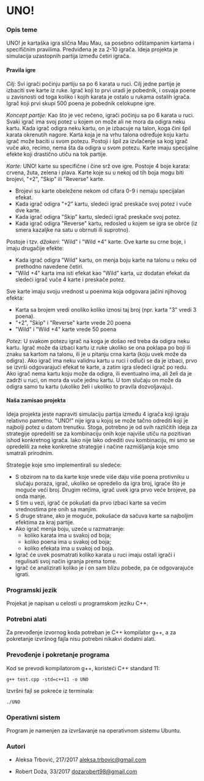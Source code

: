 # UNO!

### Opis teme
UNO! je kartaška igra slična Mau Mau, sa posebno odštampanim kartama i specifičnim pravilima. Predviđena je za 2-10 igrača. Ideja projekta je simulacija uzastopnih partija između četiri igrača.

#### Pravila igre
*Cilj:* Svi igrači počinju partiju sa po 6 karata u ruci. Cilj jedne partije je izbaciti sve karte iz ruke. Igrač koji to prvi uradi je pobednik, i osvaja poene u zavisnosti od toga koliko i kojih karata je ostalo u rukama ostalih igrača. Igrač koji prvi skupi 500 poena je pobednik celokupne igre.

*Koncept partije:* Kao što je već rečeno, igrači počinju sa po 6 karata u ruci. Svaki igrač ima svoj potez u kojem on može ali ne mora da odigra neku kartu. Kada igrač odigra neku kartu, on je izbacuje na talon, koga čini špil karata okrenutih nagore. Karta koja je na vrhu talona određuje koju kartu igrač može baciti u svom potezu. Postoji i špil za izvlačenje sa kog igrač vuče ako, recimo, nema šta da odigra u svom potezu. Karte imaju specijalne efekte koji drastično utiču na tok partije.

*Karte:* UNO! karte su specifične i čine srž ove igre. Postoje 4 boje karata: crvena, žuta, zelena i plava. Karte koje su u nekoj od tih boja mogu biti brojevi, "+2", "Skip" ili "Reverse" karte.
- Brojevi su karte obeležene nekom od cifara 0-9 i nemaju specijalan efekat.
- Kada igrač odigra "+2" kartu, sledeći igrač preskače svoj potez i vuče dve karte.
- Kada igrač odigra "Skip" kartu, sledeći igrač preskače svoj potez.
- Kada igrač odigra "Reverse" kartu, redosled u kojem se igra se obrće (iz smera kazaljke na satu u obrnuti ili suprotno).

Postoje i tzv. *džokeri*: "Wild" i "Wild +4" karte. Ove karte su crne boje, i imaju drugačije efekte:
- Kada igrač odigra "Wild" kartu, on menja boju karte na talonu u neku od prethodno navedene četiri.
- "Wild +4" karta ima isti efekat kao "Wild" karta, uz dodatan efekat da sledeći igrač vuče 4 karte i preskače potez.

Sve karte imaju svoju vrednost u poenima koja odgovara jačini njihovog efekta:
- Karta sa brojem vredi onoliko koliko iznosi taj broj (npr. karta "3" vredi 3 poena).
- "+2", "Skip" i "Reverse" karte vrede 20 poena
- "Wild" i "Wild +4" karte vrede 50 poena

*Potez:* U svakom potezu igrač na koga je došao red treba da odigra neku kartu. Igrač može da izbaci kartu iz ruke ukoliko se ona poklapa po boji ili znaku sa kartom na talonu, ili je u pitanju crna karta (koju uvek može da odigra). Ako igrač ima neku validnu kartu u ruci i odluči se da je izbaci, prvo se izvrši odgovarajući efekat te karte, a zatim igra sledeći igrač po redu. Ako igrač nema kartu koju može da odigra, ili eventualno ima, ali želi da je zadrži u ruci, on mora da vuče jednu kartu. U tom slučaju on može da odigra samo tu kartu (ukoliko želi i ukoliko to pravila dozvoljavaju).

#### Naša zamisao projekta

Ideja projekta jeste napraviti simulaciju partija između 4 igrača koji igraju relativno pametno.
"UNO!" nije igra u kojoj se može tačno odrediti koji je najbolji potez u datom trenutku. Stoga, potrebno je od svih različitih ideja za strategije opredeliti se za kombinaciju onih koje najviše utiču na pozitivan ishod konkretnog igrača. Iako nije lako odrediti ovu kombinaciju, mi smo se opredelili za neke konkretne strategije i načine razmišljanja koje smo smatrali prirodnim.

Strategije koje smo implementirali su sledeće:
- S obzirom na to da karte koje vrede više daju više poena protivniku u slučaju poraza, igrač, ukoliko se opredelio da igra broj, igraće što je moguće veći broj. Drugim rečima, igrač uvek igra prvo veće brojeve, pa onda manje.
- S tim u vezi, igrač će pokušati da prvo izbaci karte sa većim vrednostima pre onih sa manjim.
- S druge strane, ako je moguće, pokušaće da sačuva karte sa najboljim efektima za kraj partije.
- Ako igrač menja boju, uzeće u razmatranje:
  - koliko karata ima u svakoj od boja;
  - koliko poena ima u svakoj od boja;
  - koliko efekata ima u svakoj od boja.
- Igrač će uvek posmatrati koliko karata u ruci imaju ostali igrači i regulisati svoj način igranja prema tome.
- Igrač će analizirati koliko je i on sam blizu pobede, pa će odgovarajuće igrati.

### Programski jezik
Projekat je napisan u celosti u programskom jeziku C++.

### Potrebni alati
Za prevođenje izvornog koda potreban je C++ kompilator g++, a za pokretanje izvršnog fajla nisu potrebni nikakvi dodatni alati.

### Prevođenje i pokretanje programa
Kod se prevodi kompilatorom g++, koristeći C++ standard 11:

<code>g++ test.cpp -std=c++11 -o UNO</code>

Izvršni fajl se pokreće iz terminala:

<code>./UNO</code>

### Operativni sistem
Program je namenjen za izvršavanje na operativnom sistemu Ubuntu.

### Autori
- Aleksa Trbović,  217/2017 aleksa.trbovic@gmail.com

- Robert Doža,  33/2017 dozarobert98@gmail.com
